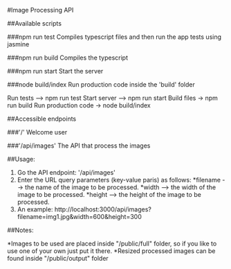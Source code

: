 #Image Processing API

##Available scripts

###npm run test
Compiles typescript files and then run the app tests using jasmine

###npm run build
Compiles the typescript

###npm run start
Start the server

###node build/index
Run production code inside the 'build' folder

Run tests --> npm run test
Start server --> npm run start
Build files -> npm run build
Run production code -> node build/index

##Accessible endpoints

###'/'
Welcome user

###'/api/images'
The API that process the images

##Usage:

1. Go the API endpoint: '/api/images'
2. Enter the URL query parameters (key-value paris) as follows:
   *filename --> the name of the image to be processed.
   *width --> the width of the image to be processed.
   \*height --> the height of the image to be processed.
3. An example:
   http://localhost:3000/api/images?filename=img1.jpg&width=600&height=300

##Notes:

*Images to be used are placed inside "/public/full" folder, so if you like to use one of your own just put it there.
*Resized processed images can be found inside "/public/output" folder
